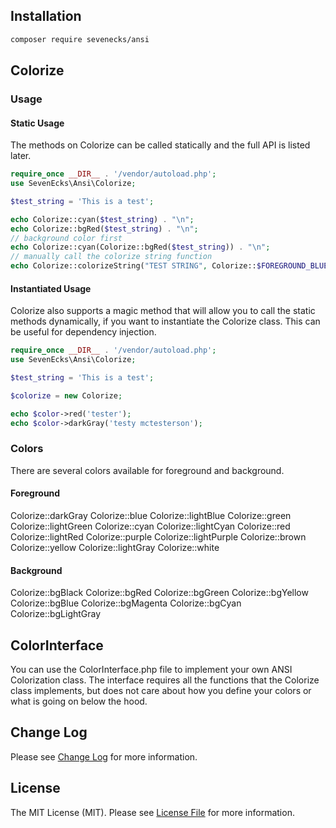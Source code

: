 ## Installation

```bash
composer require sevenecks/ansi
```

## Colorize

### Usage

#### Static Usage
The methods on Colorize can be called statically and the full API is listed later. 

```php
require_once __DIR__ . '/vendor/autoload.php';
use SevenEcks\Ansi\Colorize;

$test_string = 'This is a test';

echo Colorize::cyan($test_string) . "\n";
echo Colorize::bgRed($test_string) . "\n";
// background color first
echo Colorize::cyan(Colorize::bgRed($test_string)) . "\n";
// manually call the colorize string function
echo Colorize::colorizeString("TEST STRING", Colorize::$FOREGROUND_BLUE);
```

#### Instantiated Usage
Colorize also supports a magic method that will allow you to call the static methods dynamically, if you want to instantiate the Colorize class. This can be useful for dependency injection.

```php
require_once __DIR__ . '/vendor/autoload.php';
use SevenEcks\Ansi\Colorize;

$test_string = 'This is a test';

$colorize = new Colorize;

echo $color->red('tester');
echo $color->darkGray('testy mctesterson');
```

### Colors

There are several colors available for foreground and background.

#### Foreground

Colorize::darkGray
Colorize::blue
Colorize::lightBlue
Colorize::green
Colorize::lightGreen
Colorize::cyan
Colorize::lightCyan
Colorize::red
Colorize::lightRed
Colorize::purple
Colorize::lightPurple
Colorize::brown
Colorize::yellow
Colorize::lightGray
Colorize::white

#### Background

Colorize::bgBlack
Colorize::bgRed
Colorize::bgGreen
Colorize::bgYellow
Colorize::bgBlue
Colorize::bgMagenta
Colorize::bgCyan
Colorize::bgLightGray

## ColorInterface

You can use the ColorInterface.php file to implement your own ANSI Colorization class. The interface requires all the functions that the Colorize class implements, but does not care about how you define your colors or what is going on below the hood.

## Change Log
Please see [Change Log](CHANGELOG.md) for more information.

## License

The MIT License (MIT). Please see [License File](LICENSE.md) for more information.
